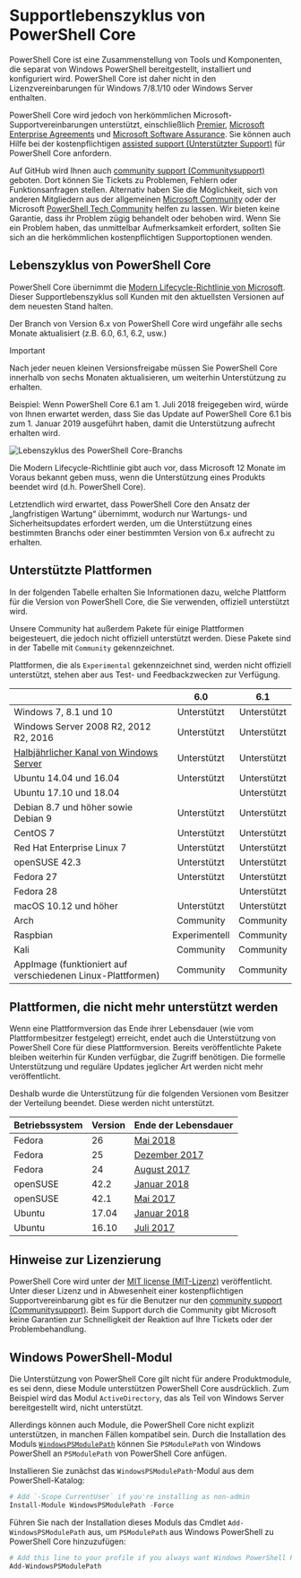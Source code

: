 # <a name="powershell-core-support-lifecycle"></a>Supportlebenszyklus von PowerShell Core

PowerShell Core ist eine Zusammenstellung von Tools und Komponenten, die separat von Windows PowerShell bereitgestellt, installiert und konfiguriert wird.
PowerShell Core ist daher nicht in den Lizenzvereinbarungen für Windows 7/8.1/10 oder Windows Server enthalten.

PowerShell Core wird jedoch von herkömmlichen Microsoft-Supportvereinbarungen unterstützt, einschließlich [Premier][], [Microsoft Enterprise Agreements][enterprise-agreement] und [Microsoft Software Assurance][assurance].
Sie können auch Hilfe bei der kostenpflichtigen [assisted support (Unterstützter Support)][] für PowerShell Core anfordern.

Auf GitHub wird Ihnen auch [community support (Communitysupport)][] geboten. Dort können Sie Tickets zu Problemen, Fehlern oder Funktionsanfragen stellen.
Alternativ haben Sie die Möglichkeit, sich von anderen Mitgliedern aus der allgemeinen [Microsoft Community][] oder der Microsoft [PowerShell Tech Community][] helfen zu lassen.
Wir bieten keine Garantie, dass ihr Problem zügig behandelt oder behoben wird.
Wenn Sie ein Problem haben, das unmittelbar Aufmerksamkeit erfordert, sollten Sie sich an die herkömmlichen kostenpflichtigen Supportoptionen wenden.

## <a name="lifecycle-of-powershell-core"></a>Lebenszyklus von PowerShell Core

PowerShell Core übernimmt die [Modern Lifecycle-Richtlinie von Microsoft][modern].
Dieser Supportlebenszyklus soll Kunden mit den aktuellsten Versionen auf dem neuesten Stand halten.

Der Branch von Version 6.x von PowerShell Core wird ungefähr alle sechs Monate aktualisiert (z.B. 6.0, 6.1, 6.2, usw.)

> [!IMPORTANT]
> Nach jeder neuen kleinen Versionsfreigabe müssen Sie PowerShell Core innerhalb von sechs Monaten aktualisieren, um weiterhin Unterstützung zu erhalten.

Beispiel: Wenn PowerShell Core 6.1 am 1. Juli 2018 freigegeben wird, würde von Ihnen erwartet werden, dass Sie das Update auf PowerShell Core 6.1 bis zum 1. Januar 2019 ausgeführt haben, damit die Unterstützung aufrecht erhalten wird.

![Lebenszyklus des PowerShell Core-Branchs][lifecycle-chart]

Die Modern Lifecycle-Richtlinie gibt auch vor, dass Microsoft 12 Monate im Voraus bekannt geben muss, wenn die Unterstützung eines Produkts beendet wird (d.h. PowerShell Core).

Letztendlich wird erwartet, dass PowerShell Core den Ansatz der „langfristigen Wartung“ übernimmt, wodurch nur Wartungs- und Sicherheitsupdates erfordert werden, um die Unterstützung eines bestimmten Branchs oder einer bestimmten Version von 6.x aufrecht zu erhalten.

## <a name="supported-platforms"></a>Unterstützte Plattformen

In der folgenden Tabelle erhalten Sie Informationen dazu, welche Plattform für die Version von PowerShell Core, die Sie verwenden, offiziell unterstützt wird.

Unsere Community hat außerdem Pakete für einige Plattformen beigesteuert, die jedoch nicht offiziell unterstützt werden.
Diese Pakete sind in der Tabelle mit `Community` gekennzeichnet.

Plattformen, die als `Experimental` gekennzeichnet sind, werden nicht offiziell unterstützt, stehen aber aus Test- und Feedbackzwecken zur Verfügung.

|                                                   | 6.0         | 6.1         |
|---------------------------------------------------|:-----------:|:-----------:|
| Windows 7, 8.1 und 10                            | Unterstützt   | Unterstützt   |
| Windows Server 2008 R2, 2012 R2, 2016             | Unterstützt   | Unterstützt   |
| [Halbjährlicher Kanal von Windows Server][semi-annual] | Unterstützt   | Unterstützt   |
| Ubuntu 14.04 und 16.04                           | Unterstützt   | Unterstützt   |
| Ubuntu 17.10 und 18.04                           |             | Unterstützt   |
| Debian 8.7 und höher sowie Debian 9                                | Unterstützt   | Unterstützt   |
| CentOS 7                                          | Unterstützt   | Unterstützt   |
| Red Hat Enterprise Linux 7                        | Unterstützt   | Unterstützt   |
| openSUSE 42.3                                     | Unterstützt   | Unterstützt   |
| Fedora 27                                         | Unterstützt   | Unterstützt   |
| Fedora 28                                         |             | Unterstützt   |
| macOS 10.12 und höher                                      | Unterstützt   | Unterstützt   |
| Arch                                              | Community   | Community   |
| Raspbian                                          | Experimentell| Community   |
| Kali                                              | Community   | Community   |
| AppImage (funktioniert auf verschiedenen Linux-Plattformen)     | Community   | Community   |

## <a name="platform-which-are-out-of-support"></a>Plattformen, die nicht mehr unterstützt werden

Wenn eine Plattformversion das Ende ihrer Lebensdauer (wie vom Plattformbesitzer festgelegt) erreicht, endet auch die Unterstützung von PowerShell Core für diese Plattformversion. Bereits veröffentlichte Pakete bleiben weiterhin für Kunden verfügbar, die Zugriff benötigen. Die formelle Unterstützung und reguläre Updates jeglicher Art werden nicht mehr veröffentlicht.

Deshalb wurde die Unterstützung für die folgenden Versionen vom Besitzer der Verteilung beendet. Diese werden nicht unterstützt.

| Betriebssystem       | Version | Ende der Lebensdauer                                                                                 |
|----------|---------|---------------------------------------------------------------------------------------------|
| Fedora   | 26      | [Mai 2018](https://fedoramagazine.org/fedora-26-end-life/)                                  |
| Fedora   | 25      | [Dezember 2017](https://fedoramagazine.org/fedora-25-end-life/)                             |
| Fedora   | 24      | [August 2017](https://fedoramagazine.org/fedora-24-eol/)                                    |
| openSUSE | 42.2    | [Januar 2018](https://lists.opensuse.org/opensuse-security-announce/2017-11/msg00066.html) |
| openSUSE | 42.1    | [Mai 2017](https://lists.opensuse.org/opensuse-security-announce/2017-05/msg00053.html)     |
| Ubuntu   | 17.04   | [Januar 2018](https://lists.ubuntu.com/archives/ubuntu-announce/2018-January.txt)          |
| Ubuntu   | 16.10   | [Juli 2017](https://lists.ubuntu.com/archives/ubuntu-announce/2017-July/000223.html)        |

## <a name="notes-on-licensing"></a>Hinweise zur Lizenzierung

PowerShell Core wird unter der [MIT license (MIT-Lizenz)][] veröffentlicht.
Unter dieser Lizenz und in Abwesenheit einer kostenpflichtigen Supportvereinbarung gibt es für die Benutzer nur den [community support (Communitysupport)][].
Beim Support durch die Community gibt Microsoft keine Garantien zur Schnelligkeit der Reaktion auf Ihre Tickets oder der Problembehandlung.

## <a name="windows-powershell-module"></a>Windows PowerShell-Modul

Die Unterstützung von PowerShell Core gilt nicht für andere Produktmodule, es sei denn, diese Module unterstützen PowerShell Core ausdrücklich.
Zum Beispiel wird das Modul `ActiveDirectory`, das als Teil von Windows Server bereitgestellt wird, nicht unterstützt.

Allerdings können auch Module, die PowerShell Core nicht explizit unterstützen, in manchen Fällen kompatibel sein.
Durch die Installation des Moduls [`WindowsPSModulePath`][] können Sie `PSModulePath` von Windows PowerShell an `PSModulePath` von PowerShell Core anfügen.

Installieren Sie zunächst das `WindowsPSModulePath`-Modul aus dem PowerShell-Katalog:

```powershell
# Add `-Scope CurrentUser` if you're installing as non-admin
Install-Module WindowsPSModulePath -Force
```

Führen Sie nach der Installation dieses Moduls das Cmdlet `Add-WindowsPSModulePath` aus, um `PSModulePath` aus Windows PowerShell zu PowerShell Core hinzuzufügen:

```powershell
# Add this line to your profile if you always want Windows PowerShell PSModulePath
Add-WindowsPSModulePath
```

[Premier]: https://www.microsoft.com/en-us/microsoftservices/support.aspx
[enterprise-agreement]: https://www.microsoft.com/en-us/licensing/licensing-programs/enterprise.aspx
[assurance]: https://www.microsoft.com/en-us/licensing/licensing-programs/software-assurance-default.aspx
[community support (Communitysupport)]: https://github.com/powershell/powershell/issues
[Microsoft Community]: https://answers.microsoft.com/
[PowerShell Tech Community]: https://techcommunity.microsoft.com/t5/PowerShell/ct-p/WindowsPowerShell
[assisted support (Unterstützter Support)]: https://support.microsoft.com/assistedsupportproducts
[modern]: https://support.microsoft.com/help/30881/modern-lifecycle-policy
[lifecycle-chart]: ./images/modern-lifecycle.png
[semi-annual]: https://docs.microsoft.com/windows-server/get-started/semi-annual-channel-overview
[MIT license (MIT-Lizenz)]: https://github.com/PowerShell/PowerShell/blob/master/LICENSE.txt
[`WindowsPSModulePath`]: https://www.powershellgallery.com/packages/WindowsPSModulePath/
